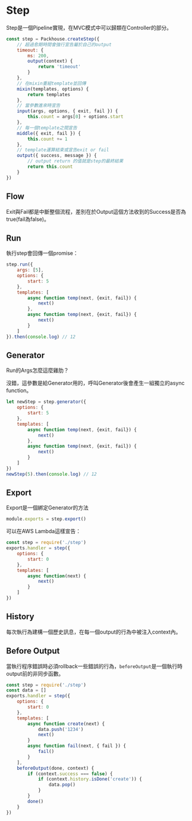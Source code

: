 # Step

Step是一個Pipeline實現，在MVC模式中可以歸類在Controller的部分。

```js
const step = Packhouse.createStep({
    // 超過愈期時間會強行宣告屬於自己的output
    timeout: {
        ms: 200,
        output(context) {
            return 'timeout'
        }
    },
    // 在mixin重組template並回傳
    mixin(templates, options) {
        return templates
    },
    // 當參數進來時宣告
    input(args, options, { exit, fail }) {
        this.count = args[0] + options.start
    },
    // 每一個template之間宣告
    middle({ exit, fail }) {
        this.count += 1
    },
    // template運算結束或宣告exit or fail
    output({ success, message }) {
        // output return 的值就是step的最終結果
        return this.count
    }
})
```

## Flow

Exit與Fail都是中斷整個流程，差別在於Output這個方法收到的Success是否為true(fail為false)。

## Run

執行step會回傳一個promise：

```js
step.run({
    args: [5],
    options: {
        start: 5
    },
    templates: [
        async function temp(next, {exit, fail}) {
            next()
        },
        async function temp(next, {exit, fail}) {
            next()
        }
    ]
}).then(console.log) // 12
```

## Generator

Run的Args怎麼這麼雞肋？

沒錯，這參數是給Generator用的，呼叫Generator後會產生一組獨立的async function。

```js
let newStep = step.generator({
    options: {
        start: 5
    },
    templates: [
        async function temp(next, {exit, fail}) {
            next()
        },
        async function temp(next, {exit, fail}) {
            next()
        }
    ]
})
newStep(5).then(console.log) // 12
```

## Export

Export是一個綁定Generator的方法

```js
module.exports = step.export()
```

可以在AWS Lambda這樣宣告：

```js
const step = require('./step')
exports.handler = step({
    options: {
        start: 0
    },
    templates: [
        async function(next) {
            next()
        }
    ]
})
```

## History

每次執行為建構一個歷史訊息，在每一個output的行為中被注入context內。

## Before Output

當執行程序錯誤時必須rollback一些錯誤的行為，`beforeOutput`是一個執行時output前的非同步函數。

```js
const step = require('./step')
const data = []
exports.handler = step({
    options: {
        start: 0
    },
    templates: [
        async function create(next) {
            data.push('1234')
            next()
        }
        async function fail(next, { fail }) {
            fail()
        }
    ],
    beforeOutput(done, context) {
        if (context.success === false) {
            if (context.history.isDone('create')) {
                data.pop()
            }
        }
        done()
    }
})
```
